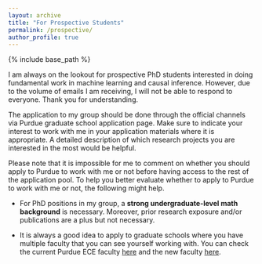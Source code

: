 ```yaml
---
layout: archive
title: "For Prospective Students"
permalink: /prospective/
author_profile: true
---
```

{% include base_path %}

I am always on the lookout for prospective PhD students interested in doing fundamental work in machine learning and causal inference. However, due to the volume of emails I am receiving, I will not be able to respond to everyone. Thank you for understanding. 

The application to my group should be done through the official channels via Purdue graduate school application page. Make sure to indicate your interest to work with me in your application materials where it is appropriate. A detailed description of which research projects you are interested in the most would be helpful. 

Please note that it is impossible for me to comment on whether you should apply to Purdue to work with me or not before having access to the rest of the application pool. To help you better evaluate whether to apply to Purdue to work with me or not, the following might help. 

- For PhD positions in my group, a **strong undergraduate-level math background** is necessary. Moreover, prior research exposure and/or publications are a plus but not necessary. 

- It is always a good idea to apply to graduate schools where you have multiple faculty that you can see yourself working with. You can check the current Purdue ECE faculty [here](https://engineering.purdue.edu/ECE/People/Faculty) and the new faculty [here](https://engineering.purdue.edu/ECE/News/2020/new-faculty-spotlights).
